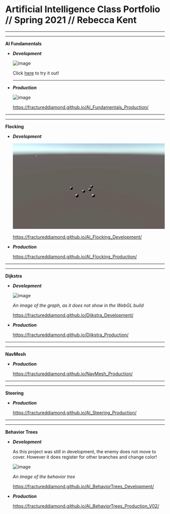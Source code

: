 # Artificial Intelligence Class Portfolio // Spring 2021 // Rebecca Kent

-----------------------------------------------------------------------------------------------

-----------------------------------------------------------------------------------------------

**AI Fundamentals**

- **_Development_**

  ![image](https://user-images.githubusercontent.com/49692399/117167341-05d00180-ad7c-11eb-939a-7c215ffb7bdc.png)

  Click [here](https://fractureddiamond.github.io/AI_Fundamentals/) to try it out!

  ---------------------------------------------------------------------------------------------
  
- **_Production_**

  ![image](https://user-images.githubusercontent.com/49692399/117167383-0ec0d300-ad7c-11eb-8d3d-f936e95af669.png)

  https://fractureddiamond.github.io/AI_Fundamentals_Production/
  
-----------------------------------------------------------------------------------------------

-----------------------------------------------------------------------------------------------

**Flocking**

- **_Development_**

  ![FlockingGif](https://github.com/FracturedDiamond/AI_Portfolio/blob/main/PNGs/FlockingGif.gif)

  https://fractureddiamond.github.io/AI_Flocking_Development/
  
- **_Production_**

  https://fractureddiamond.github.io/AI_Flocking_Production/
  
-----------------------------------------------------------------------------------------------

-----------------------------------------------------------------------------------------------

**Dijkstra**

- **_Development_**
  
  ![image](https://user-images.githubusercontent.com/49692399/117160420-f1890600-ad75-11eb-8f8d-f84b3d72b83c.png)
  
  _An image of the graph, as it does not show in the WebGL build_
  
  https://fractureddiamond.github.io/Dijkstra_Development/
  
- **_Production_**

  https://fractureddiamond.github.io/Dijkstra_Production/
  
-----------------------------------------------------------------------------------------------

-----------------------------------------------------------------------------------------------

**NavMesh**
  
- **_Production_**

  https://fractureddiamond.github.io/NavMesh_Production/
  
-----------------------------------------------------------------------------------------------

-----------------------------------------------------------------------------------------------

**Steering**

- **_Production_**

  https://fractureddiamond.github.io/AI_Steering_Production/
  
-----------------------------------------------------------------------------------------------

-----------------------------------------------------------------------------------------------

**Behavior Trees**

- **_Development_**
  
  As this project was still in development, the enemy does not move to cover. However it does register
  for other branches and change color!
  
  ![image](https://user-images.githubusercontent.com/49692399/117162634-cc959280-ad77-11eb-8e28-6c6393a801bf.png)
  
  _An image of the behavior tree_
  
  https://fractureddiamond.github.io/AI_BehaviorTrees_Development/
  
- **_Production_**

  https://fractureddiamond.github.io/AI_BehaviorTrees_Production_V02/
  
  



